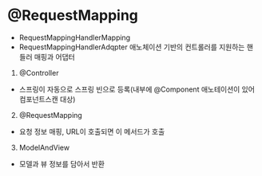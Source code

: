 # @RequestMapping
- RequestMappingHandlerMapping
- RequestMappingHandlerAdqpter
애노체이션 기반의 컨트롤러를 지원하는 핸들러 매핑과 어댑터

1. @Controller
- 스프링이 자동으로 스프링 빈으로 등록(내부에 @Component 애노테이션이 있어 컴포넌트스캔 대상)

2. @RequestMapping
- 요청 정보 매핑, URL이 호출되면 이 메서드가 호출

3. ModelAndView
- 모델과 뷰 정보를 담아서 반환
